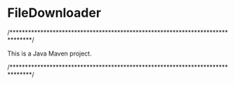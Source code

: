 # FileDownloader

/*******************************************************************************/

This is a Java Maven project.

/*******************************************************************************/
